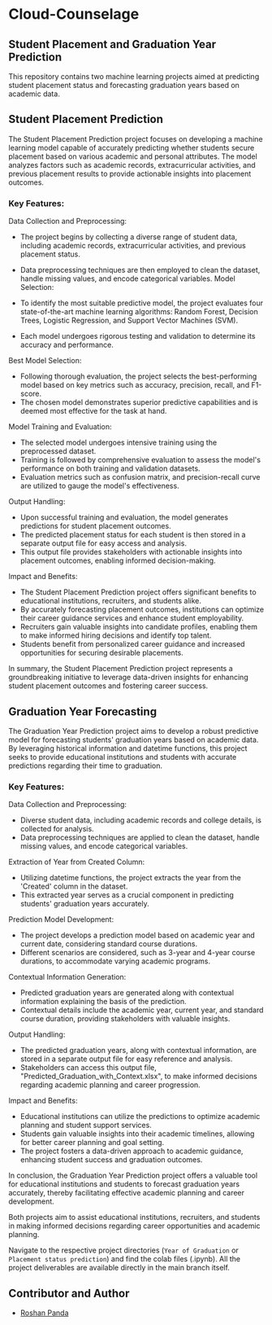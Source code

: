 # Cloud-Counselage

## Student Placement and Graduation Year Prediction

This repository contains two machine learning projects aimed at predicting student placement status and forecasting graduation years based on academic data.

## Student Placement Prediction

The Student Placement Prediction project focuses on developing a machine learning model capable of accurately predicting whether students secure placement based on various academic and personal attributes. The model analyzes factors such as academic records, extracurricular activities, and previous placement results to provide actionable insights into placement outcomes.

### Key Features:
Data Collection and Preprocessing:

* The project begins by collecting a diverse range of student data, including academic records, extracurricular activities, and previous placement status.
* Data preprocessing techniques are then employed to clean the dataset, handle missing values, and encode categorical variables.
Model Selection:

* To identify the most suitable predictive model, the project evaluates four state-of-the-art machine learning algorithms: Random Forest, Decision Trees, Logistic Regression, and Support Vector Machines (SVM).
* Each model undergoes rigorous testing and validation to determine its accuracy and performance.

Best Model Selection:
* Following thorough evaluation, the project selects the best-performing model based on key metrics such as accuracy, precision, recall, and F1-score.
* The chosen model demonstrates superior predictive capabilities and is deemed most effective for the task at hand.
  
Model Training and Evaluation:
* The selected model undergoes intensive training using the preprocessed dataset.
* Training is followed by comprehensive evaluation to assess the model's performance on both training and validation datasets.
* Evaluation metrics such as confusion matrix, and precision-recall curve are utilized to gauge the model's effectiveness.
  
Output Handling:
* Upon successful training and evaluation, the model generates predictions for student placement outcomes.
* The predicted placement status for each student is then stored in a separate output file for easy access and analysis.
* This output file provides stakeholders with actionable insights into placement outcomes, enabling informed decision-making.
  
Impact and Benefits:
* The Student Placement Prediction project offers significant benefits to educational institutions, recruiters, and students alike.
* By accurately forecasting placement outcomes, institutions can optimize their career guidance services and enhance student employability.
* Recruiters gain valuable insights into candidate profiles, enabling them to make informed hiring decisions and identify top talent.
* Students benefit from personalized career guidance and increased opportunities for securing desirable placements.

In summary, the Student Placement Prediction project represents a groundbreaking initiative to leverage data-driven insights for enhancing student placement outcomes and fostering career success.

## Graduation Year Forecasting

The Graduation Year Prediction project aims to develop a robust predictive model for forecasting students' graduation years based on academic data. By leveraging historical information and datetime functions, this project seeks to provide educational institutions and students with accurate predictions regarding their time to graduation.

### Key Features:

Data Collection and Preprocessing:

* Diverse student data, including academic records and college details, is collected for analysis.
* Data preprocessing techniques are applied to clean the dataset, handle missing values, and encode categorical variables.

Extraction of Year from Created Column:

* Utilizing datetime functions, the project extracts the year from the 'Created' column in the dataset.
* This extracted year serves as a crucial component in predicting students' graduation years accurately.

Prediction Model Development:

* The project develops a prediction model based on academic year and current date, considering standard course durations.
* Different scenarios are considered, such as 3-year and 4-year course durations, to accommodate varying academic programs.

Contextual Information Generation:

* Predicted graduation years are generated along with contextual information explaining the basis of the prediction.
* Contextual details include the academic year, current year, and standard course duration, providing stakeholders with valuable insights.

Output Handling:

* The predicted graduation years, along with contextual information, are stored in a separate output file for easy reference and analysis.
* Stakeholders can access this output file, "Predicted_Graduation_with_Context.xlsx", to make informed decisions regarding academic planning and career progression.

Impact and Benefits:

* Educational institutions can utilize the predictions to optimize academic planning and student support services.
* Students gain valuable insights into their academic timelines, allowing for better career planning and goal setting.
* The project fosters a data-driven approach to academic guidance, enhancing student success and graduation outcomes.

In conclusion, the Graduation Year Prediction project offers a valuable tool for educational institutions and students to forecast graduation years accurately, thereby facilitating effective academic planning and career development.

Both projects aim to assist educational institutions, recruiters, and students in making informed decisions regarding career opportunities and academic planning.

Navigate to the respective project directories (`Year of Graduation` or `Placement status prediction`) and find the colab files (.ipynb).
All the project deliverables are available directly in the main branch itself.


## Contributor and Author

- [Roshan Panda](https://github.com/RPanda22)



